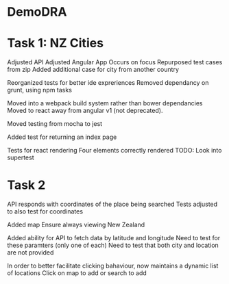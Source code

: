 # DemoDRA

# Task 1: NZ Cities
Adjusted API
Adjusted Angular App
    Occurs on focus
Repurposed test cases from zip
    Added additional case for city from another country

Reorganized tests for better ide expreriences
Removed dependancy on grunt, using npm tasks

Moved into a webpack build system rather than bower dependancies
Moved to react away from angular v1 (not deprecated).

Moved testing from mocha to jest

Added test for returning an index page

Tests for react rendering
    Four elements correctly rendered
TODO: Look into supertest

# Task 2
API responds with coordinates of the place being searched
Tests adjusted to also test for coordinates

Added map
    Ensure always viewing New Zealand

Added ability for API to fetch data by latitude and longitude
    Need to test for these paramters (only one of each)
    Need to test that both city and location are not provided

In order to better facilitate clicking bahaviour, now maintains a dynamic list of locations
Click on map to add or search to add
